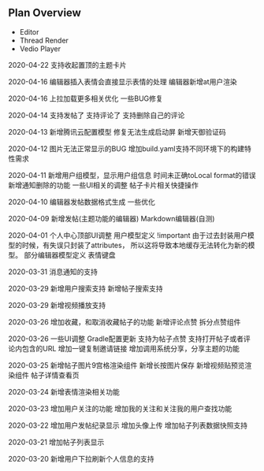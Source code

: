 ## Plan Overview
* Editor
* Thread Render
* Vedio Player

2020-04-22
支持收起置顶的主题卡片

2020-04-16
编辑器插入表情会直接显示表情的处理
编辑器新增at用户渲染

2020-04-16
上拉加载更多相关优化
一些BUG修复

2020-04-14
支持发帖了
支持评论了
支持删除自己的评论


2020-04-13
新增腾讯云配置模型
修复无法生成启动屏
新增天御验证码

2020-04-12
图片无法正常显示的BUG
增加build.yaml支持不同环境下的构建特性需求

2020-04-11
新增用户组模型，显示用户组信息
时间未正确toLocal format的错误
新增通知删除的功能
一些UI相关的调整
帖子卡片相关快捷操作

2020-04-10
编辑器发帖数据格式生成
一些优化

2020-04-09
新增发帖(主题功能的编辑器)
Markdown编辑器(自测)

2020-04-01
个人中心顶部UI调整
用户模型定义 !important 由于过去封装用户模型的时候，有失误只封装了attributes， 所以这将导致本地缓存无法转化为新的模型。
部分编辑器模型定义
表情键盘


2020-03-31
消息通知的支持

2020-03-29
新增用户搜索支持
新增帖子搜索支持

2020-03-29
新增视频播放支持

2020-03-26
增加收藏，和取消收藏帖子的功能
新增评论点赞 拆分点赞组件

2020-03-26
一些UI调整
Gradle配置更新
支持为帖子点赞
支持打开帖子或者评论内包含的URL
增加一键复制邀请链接
增加调用系统分享，分享主题的功能

2020-03-25
新增帖子图片9宫格渲染组件
新增长按图片保存
新增视频贴预览渲染组件
帖子详情查看页

2020-03-24
新增表情渲染相关功能

2020-03-23
增加用户关注的功能
增加我的关注和关注我的用户查找功能

2020-03-22
增加用户发帖纪录显示
增加头像上传
增加帖子列表数据快照支持

2020-03-21
增加帖子列表显示

2020-03-20
新增用户下拉刷新个人信息的支持